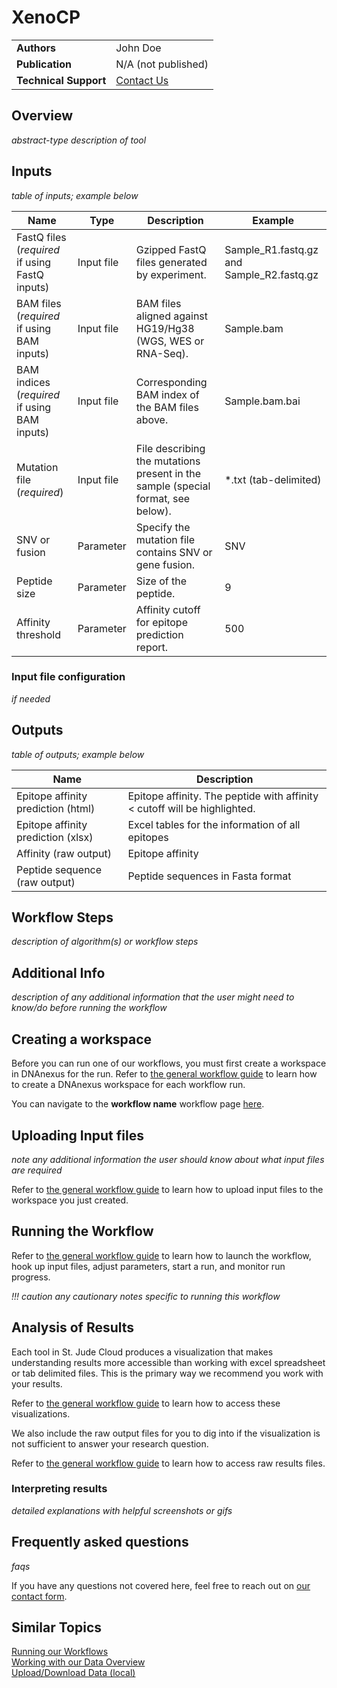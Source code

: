 # XenoCP

|                       |                                            |
| --------------------- | ------------------------------------------ |
| **Authors**           | John Doe      |
| **Publication**       | N/A (not published)                        |
| **Technical Support** | [Contact Us](https://stjude.cloud/contact) |

## Overview

*abstract-type description of tool*

## Inputs

*table of inputs; example below*

| Name | Type | Description | Example |
|--|--|--|--|
| FastQ files (*required* if using FastQ inputs) | Input file | Gzipped FastQ files generated by experiment. | Sample_R1.fastq.gz and Sample_R2.fastq.gz |
| BAM files (*required* if using BAM inputs) | Input file | BAM files aligned against HG19/Hg38 (WGS, WES or RNA-Seq). | Sample.bam |
| BAM indices (*required* if using BAM inputs) | Input file | Corresponding BAM index of the BAM files above. | Sample.bam.bai |
| Mutation file (*required*) | Input file |  File describing the mutations present in the sample (special format, see below). | *.txt (tab-delimited) |
| SNV or fusion | Parameter | Specify the mutation file contains SNV or gene fusion. | SNV |
| Peptide size | Parameter | Size of the peptide. | 9 |
| Affinity threshold | Parameter | Affinity cutoff for epitope prediction report. | 500 |

### Input file configuration

*if needed*

## Outputs

*table of outputs; example below*

| Name | Description |
|--|--|
| Epitope affinity prediction (html) | Epitope affinity. The peptide with affinity &lt; cutoff will be highlighted. |
| Epitope affinity prediction (xlsx) | Excel tables for the information of all epitopes |
| Affinity (raw output) | Epitope affinity |
| Peptide sequence (raw output) | Peptide sequences in Fasta format |

## Workflow Steps

*description of algorithm(s) or workflow steps*


## Additional Info

*description of any additional information that the user might need to know/do before running the workflow*


## Creating a workspace
Before you can run one of our workflows, you must first create a workspace in DNAnexus for the run. Refer to [the general workflow guide](running-sj-workflows.md#getting-started) to learn how to create a DNAnexus workspace for each workflow run.

You can navigate to the **workflow name** workflow page [here]().

## Uploading Input files

*note any additional information the user should know about what input files are required* 

Refer to [the general workflow guide](running-sj-workflows.md#uploading-files) to learn how to upload input files to the workspace you just created.

## Running the Workflow

Refer to [the general workflow guide](running-sj-workflows.md#running-the-workflow) to learn how to launch the workflow, hook up input files, adjust parameters, start a run, and monitor run progress.

*!!! caution
   any cautionary notes specific to running this workflow*


## Analysis of Results
Each tool in St. Jude Cloud produces a visualization that makes understanding results more accessible than working with excel spreadsheet or tab delimited files. This is the primary way we recommend you work with your results. 

Refer to [the general workflow guide](running-sj-workflows.md#custom-visualizations) to learn how to access these visualizations.

We also include the raw output files for you to dig into if the visualization is not sufficient to answer your research question.

Refer to [the general workflow guide](running-sj-workflows.md#raw-results-files) to learn how to access raw results files.

### Interpreting results

*detailed explanations with helpful screenshots or gifs*


## Frequently asked questions

*faqs* 

If you have any questions not covered here, feel free to reach
out on [our contact form](https://hospital.stjude.org/apps/forms/fb/st-jude-cloud-contact/).

## Similar Topics

[Running our Workflows](../analyzing-data/running-sj-workflows.md)  
[Working with our Data Overview](../managing-data/working-with-our-data.md)   
[Upload/Download Data (local)](../managing-data/upload-local.md)   
